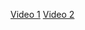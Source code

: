 [Video 1](https://www.youtube.com/watch?v=Vi-SpQ-_H_U)
[Video 2](https://www.youtube.com/watch?v=m9vE8W4lhnY)